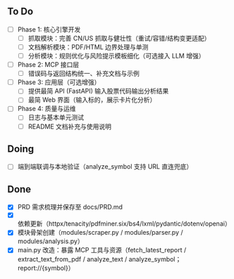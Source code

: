 ## To Do
- [ ] Phase 1: 核心引擎开发
  - [ ] 抓取模块：完善 CN/US 抓取与健壮性（重试/容错/结构变更适配）
  - [ ] 文档解析模块：PDF/HTML 边界处理与单测
  - [ ] 分析模块：规则优化与风险提示模板细化（可选接入 LLM 增强）
- [ ] Phase 2: MCP 接口层
  - [ ] 错误码与返回结构统一、补充文档与示例
- [ ] Phase 3: 应用层（可选增强）
  - [ ] 提供最简 API (FastAPI) 输入股票代码输出分析结果
  - [ ] 最简 Web 界面（输入标的，展示卡片化分析）
- [ ] Phase 4: 质量与运维
  - [ ] 日志与基本单元测试
  - [ ] README 文档补充与使用说明

## Doing
- [ ] 端到端联调与本地验证（analyze_symbol 支持 URL 直连兜底）

## Done
- [x] PRD 需求梳理并保存至 docs/PRD.md
- [x] 依赖更新（httpx/tenacity/pdfminer.six/bs4/lxml/pydantic/dotenv/openai）
- [x] 模块骨架创建（modules/scraper.py / modules/parser.py / modules/analysis.py）
- [x] main.py 改造：暴露 MCP 工具与资源（fetch_latest_report / extract_text_from_pdf / analyze_text / analyze_symbol；report://{symbol}）
